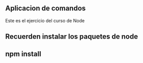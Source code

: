 ## Aplicacion de comandos 

Este es el ejercicio del curso de Node

Recuerden instalar los paquetes de node
---
npm install
---